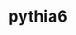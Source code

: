 ---
title: "pythia6"
layout: cache
categories: [package, develop]
meta: {"compilers": ["gcc@=11.4.0"], "num_specs": 4, "num_specs_by_stack": {"hep": 4, "root": 4}, "oss": ["ubuntu22.04"], "platforms": ["linux"], "stacks": ["hep", "root"], "targets": ["x86_64_v3"], "versions": ["6.4.28"]}
spec_details: [{"compiler": "gcc@=11.4.0", "hash": "7c3nnyflytpe6fgdwghpq4tqqnd7fjvy", "os": "ubuntu22.04", "platform": "linux", "size": "-", "stacks": ["hep", "root"], "tarball": "https://binaries.spack.io/develop/build_cache/linux-ubuntu22.04-x86_64_v3/gcc-11.4.0/pythia6-6.4.28/linux-ubuntu22.04-x86_64_v3-gcc-11.4.0-pythia6-6.4.28-7c3nnyflytpe6fgdwghpq4tqqnd7fjvy.spack", "target": "x86_64_v3", "variants": ["build_system=cmake", "build_type=Release", "generator=make", "~ipo", "nmxhep=4000", "patches=d081752", "~root"], "versions": ["6.4.28"]}, {"compiler": "gcc@=11.4.0", "hash": "frbacbntd34qjgnsknwhh7x54tcejtof", "os": "ubuntu22.04", "platform": "linux", "size": "-", "stacks": ["hep", "root"], "tarball": "https://binaries.spack.io/develop/build_cache/linux-ubuntu22.04-x86_64_v3/gcc-11.4.0/pythia6-6.4.28/linux-ubuntu22.04-x86_64_v3-gcc-11.4.0-pythia6-6.4.28-frbacbntd34qjgnsknwhh7x54tcejtof.spack", "target": "x86_64_v3", "variants": ["build_system=cmake", "build_type=Release", "generator=make", "~ipo", "nmxhep=4000", "patches=d081752", "~root"], "versions": ["6.4.28"]}, {"compiler": "gcc@=11.4.0", "hash": "impnnh3mubj74nfdoq3wref5kta4f6cl", "os": "ubuntu22.04", "platform": "linux", "size": "-", "stacks": ["hep", "root"], "tarball": "https://binaries.spack.io/develop/build_cache/linux-ubuntu22.04-x86_64_v3/gcc-11.4.0/pythia6-6.4.28/linux-ubuntu22.04-x86_64_v3-gcc-11.4.0-pythia6-6.4.28-impnnh3mubj74nfdoq3wref5kta4f6cl.spack", "target": "x86_64_v3", "variants": ["build_system=cmake", "build_type=Release", "generator=make", "~ipo", "nmxhep=4000", "patches=d081752", "~root"], "versions": ["6.4.28"]}, {"compiler": "gcc@=11.4.0", "hash": "ogblb5bw66l7fzlftja2rygfzuatuuca", "os": "ubuntu22.04", "platform": "linux", "size": "-", "stacks": ["hep", "root"], "tarball": "https://binaries.spack.io/develop/build_cache/linux-ubuntu22.04-x86_64_v3/gcc-11.4.0/pythia6-6.4.28/linux-ubuntu22.04-x86_64_v3-gcc-11.4.0-pythia6-6.4.28-ogblb5bw66l7fzlftja2rygfzuatuuca.spack", "target": "x86_64_v3", "variants": ["build_system=cmake", "build_type=Release", "generator=make", "~ipo", "nmxhep=4000", "patches=d081752", "~root"], "versions": ["6.4.28"]}]
---